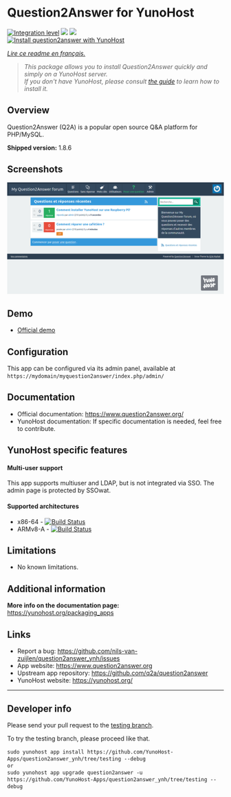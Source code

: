 # Question2Answer for YunoHost

[![Integration level](https://dash.yunohost.org/integration/question2answer.svg)](https://dash.yunohost.org/appci/app/question2answer) ![](https://ci-apps.yunohost.org/ci/badges/question2answer.status.svg) ![](https://ci-apps.yunohost.org/ci/badges/question2answer.maintain.svg)  
[![Install question2answer with YunoHost](https://install-app.yunohost.org/install-with-yunohost.svg)](https://install-app.yunohost.org/?app=question2answer)

*[Lire ce readme en français.](./README_fr.md)*

> *This package allows you to install Question2Answer quickly and simply on a YunoHost server.  
If you don't have YunoHost, please consult [the guide](https://yunohost.org/#/install) to learn how to install it.*

## Overview
Question2Answer (Q2A) is a popular open source Q&A platform for PHP/MySQL.

**Shipped version:** 1.8.6

## Screenshots

![](./images/install_screenshot.png)

## Demo

* [Official demo](http://demo.question2answer.org/)

## Configuration

This app can be configured via its admin panel, available at `https://mydomain/myquestion2answer/index.php/admin/`

## Documentation

 * Official documentation: https://www.question2answer.org/
 * YunoHost documentation: If specific documentation is needed, feel free to contribute.

## YunoHost specific features

#### Multi-user support

This app supports multiuser and LDAP, but is not integrated via SSO.
The admin page is protected by SSOwat.

#### Supported architectures

* x86-64 - [![Build Status](https://ci-apps.yunohost.org/ci/logs/question2answer%20%28Apps%29.svg)](https://ci-apps.yunohost.org/ci/apps/question2answer/)
* ARMv8-A - [![Build Status](https://ci-apps-arm.yunohost.org/ci/logs/question2answer%20%28Apps%29.svg)](https://ci-apps-arm.yunohost.org/ci/apps/question2answer/)

## Limitations

* No known limitations.

## Additional information

**More info on the documentation page:**  
https://yunohost.org/packaging_apps

## Links

 * Report a bug: https://github.com/nils-van-zuijlen/question2answer_ynh/issues
 * App website: https://www.question2answer.org
 * Upstream app repository: https://github.com/q2a/question2answer
 * YunoHost website: https://yunohost.org/

---

## Developer info

Please send your pull request to the [testing branch](https://github.com/YunoHost-Apps/question2answer_ynh/tree/testing).

To try the testing branch, please proceed like that.
```
sudo yunohost app install https://github.com/YunoHost-Apps/question2answer_ynh/tree/testing --debug
or
sudo yunohost app upgrade question2answer -u https://github.com/YunoHost-Apps/question2answer_ynh/tree/testing --debug
```
